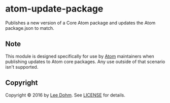 # atom-update-package

Publishes a new version of a Core Atom package and updates the Atom package.json to match.

## Note

This module is designed specifically for use by [Atom](https://atom.io) maintainers when publishing updates to Atom core packages. Any use outside of that scenario isn't supported.

## Copyright

Copyright &copy; 2016 by [Lee Dohm](http://www.lee-dohm.com). See [LICENSE](https://raw.githubusercontent.com/lee-dohm/atom-update-package/master/LICENSE.md) for details.
